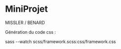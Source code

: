 # MiniProjet

MISSLER / BENARD

Génération du code css : 

sass --watch scss/framework.scss:css/framework.css